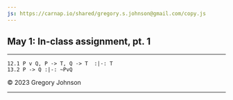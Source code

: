 ```yaml
---
js: https://carnap.io/shared/gregory.s.johnson@gmail.com/copy.js
--- 
```


## May 1: In-class assignment, pt. 1

---

~~~{.ProofChecker .JohnsonSL options="fonts tabindent" guides="fitch" points="17" late-credit="15"}
12.1 P v Q, P -> T, Q -> T  :|-: T
13.2 P -> Q :|-: ~PvQ
~~~

&copy; 2023 Gregory Johnson 
 
---